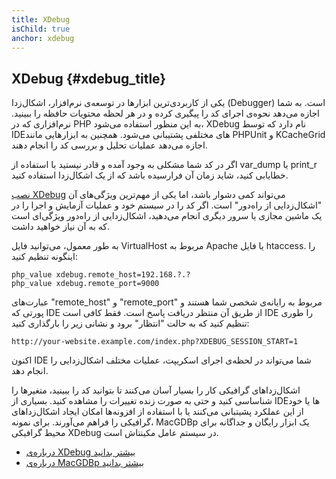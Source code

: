 ```yaml
---
title: XDebug
isChild: true
anchor: xdebug
---
```


## XDebug {#xdebug_title}

یکی از کاربردی‌ترین ابزارها در توسعه‌ی نرم‌افزار، اشکال‌زدا (Debugger) است. به شما اجازه‌ می‌دهد نحوه‌ی اجرای کد را پیگیری کرده و در هر لحظه محتویات حافظه را ببینید. نرم‌افزاری که در PHP به این منظور استفاده می‌شود، XDebug نام دارد که توسط IDEهای مختلفی پشتیبانی می‌شود. همچنین به ابزارهایی مانند PHPUnit و KCacheGrid اجازه می‌دهد عملیات تحلیل و بررسی کد را انجام دهند.

اگر در کد شما مشکلی به وجود آمده و قادر نیستید با استفاده از var_dump یا print_r خطایابی کنید، شاید زمان آن فرارسیده باشد که از یک اشکال‌زدا استفاده کنید.

[نصب XDebug][xdebug-install] می‌تواند کمی دشوار باشد، اما یکی از مهم‌ترین ویژگی‌های آن "اشکال‌زدایی از راه‌دور" است. اگر کد را در سیستم خود و عملیات آزمایش و اجرا را در یک ماشین مجازی یا سرور دیگری انجام می‌دهید، اشکال‌زدایی از راه‌دور ویژگی‌ای است که به آن نیاز خواهید داشت.

به طور معمول، می‌توانید فایل VirtualHost مربوط به Apache یا فایل htaccess. را اینگونه تنظیم کنید:

    php_value xdebug.remote_host=192.168.?.?
    php_value xdebug.remote_port=9000

عبارت‌های "remote_host" و "remote_port" مربوط به رایانه‌ی شخصی شما هستند و پورتی که IDE از طریق آن منتظر دریافت پاسخ است. فقط کافی است IDE را طوری تنظیم کنید که به حالت "انتظار" برود و نشانی زیر را بارگذاری کنید:

    http://your-website.example.com/index.php?XDEBUG_SESSION_START=1

اکنون IDE شما می‌تواند در لحظه‌ی اجرای اسکریپت، عملیات مختلف اشکال‌زدایی را انجام دهد.

اشکال‌زداهای گرافیکی کار را بسیار آسان می‌کنند تا بتوانید کد را ببینید، متغیرها را شناساسی کنید و حتی به صورت زنده تغییرات را مشاهده کنید. بسیاری از IDEها یا خود از این عملکرد پشیتبانی می‌کنند یا با استفاده از افزونه‌ها امکان ایجاد اشکال‌زداهای گرافیکی را فراهم می‌آورند. برای نمونه، MacGDBp یک ابزار رایگان و جداگانه برای محیط گرافیکی XDebug در سیستم عامل مکینتاش است.

 * [درباره‌ی XDebug بیشتر بدانید][xdebug-docs]
 * [درباره‌ی MacGDBp بیشتر بدانید][macgdbp-install]

[xdebug-docs]: http://xdebug.org/docs/
[xdebug-install]: http://xdebug.org/docs/install
[macgdbp-install]: http://www.bluestatic.org/software/macgdbp/
